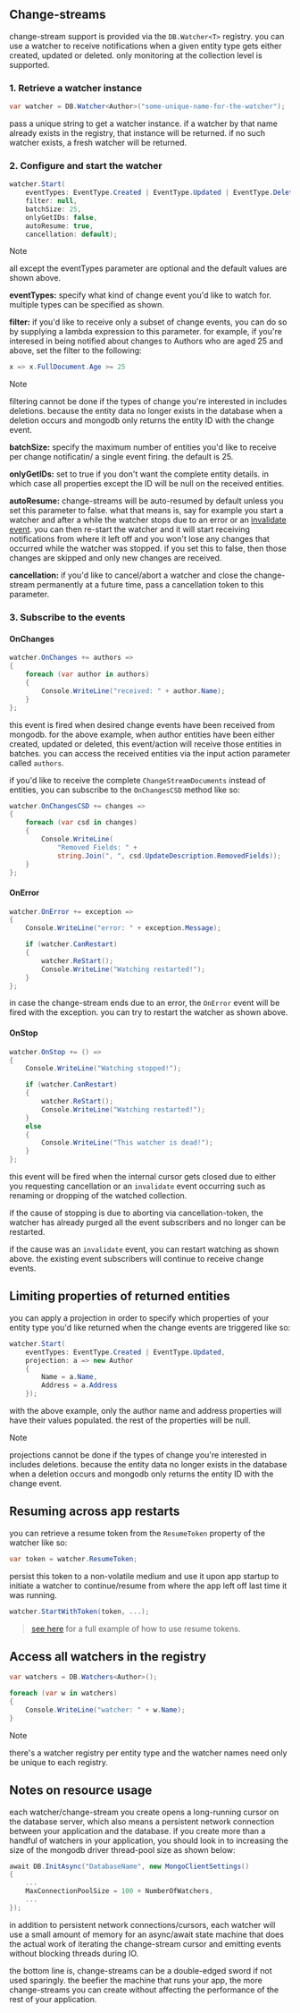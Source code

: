 ## Change-streams
change-stream support is provided via the `DB.Watcher<T>` registry. you can use a watcher to receive notifications when a given entity type gets either created, updated or deleted. only monitoring at the collection level is supported.

### 1. Retrieve a watcher instance
```csharp
var watcher = DB.Watcher<Author>("some-unique-name-for-the-watcher");
```
pass a unique string to get a watcher instance. if a watcher by that name already exists in the registry, that instance will be returned. if no such watcher exists, a fresh watcher will be returned.

### 2. Configure and start the watcher
```csharp
watcher.Start(
    eventTypes: EventType.Created | EventType.Updated | EventType.Deleted,
    filter: null,
    batchSize: 25,
    onlyGetIDs: false,
    autoResume: true,
    cancellation: default);
```
> [!note]
> all except the eventTypes parameter are optional and the default values are shown above.

**eventTypes:** specify what kind of change event you'd like to watch for. multiple types can be specified as shown.

**filter:** if you'd like to receive only a subset of change events, you can do so by supplying a lambda expression to this parameter. for example, if you're interesed in being notified about changes to Authors who are aged 25 and above, set the filter to the following:
```csharp
x => x.FullDocument.Age >= 25
```
> [!note]
> filtering cannot be done if the types of change you're interested in includes deletions. because the entity data no longer exists in the database when a deletion occurs and mongodb only returns the entity ID with the change event.

**batchSize:** specify the maximum number of entities you'd like to receive per change notificatin/ a single event firing. the default is 25.

**onlyGetIDs:** set to true if you don't want the complete entity details. in which case all properties except the ID will be null on the received entities.

**autoResume:** change-streams will be auto-resumed by default unless you set this parameter to false. what that means is, say for example you start a watcher and after a while the watcher stops due to an error or an [invalidate event](https://docs.mongodb.com/manual/reference/change-events/#invalidate-event). you can then re-start the watcher and it will start receiving notifications from where it left off and you won't lose any changes that occurred while the watcher was stopped. if you set this to false, then those changes are skipped and only new changes are received.

**cancellation:** if you'd like to cancel/abort a watcher and close the change-stream permanently at a future time, pass a cancellation token to this parameter.

### 3. Subscribe to the events
#### OnChanges
```csharp
watcher.OnChanges += authors =>
{
    foreach (var author in authors)
    {
        Console.WriteLine("received: " + author.Name);
    }
};
```
this event is fired when desired change events have been received from mongodb. for the above example, when author entities have been either created, updated or deleted, this event/action will receive those entities in batches. you can access the received entities via the input action parameter called `authors`.

if you'd like to receive the complete `ChangeStreamDocuments` instead of entities, you can subscribe to the `OnChangesCSD` method like so:
```csharp
watcher.OnChangesCSD += changes =>
{
    foreach (var csd in changes)
    {
        Console.WriteLine(
            "Removed Fields: " +
            string.Join(", ", csd.UpdateDescription.RemovedFields));
    }
};
```

#### OnError
```csharp
watcher.OnError += exception =>
{
    Console.WriteLine("error: " + exception.Message);

    if (watcher.CanRestart)
    {
        watcher.ReStart();
        Console.WriteLine("Watching restarted!");
    }
};
```
in case the change-stream ends due to an error, the `OnError` event will be fired with the exception. you can try to restart the watcher as shown above.

#### OnStop
```csharp
watcher.OnStop += () =>
{
    Console.WriteLine("Watching stopped!");

    if (watcher.CanRestart)
    {
        watcher.ReStart();
        Console.WriteLine("Watching restarted!");
    }
    else
    {
        Console.WriteLine("This watcher is dead!");
    }
};
```
this event will be fired when the internal cursor gets closed due to either you requesting cancellation or an `invalidate` event occurring such as renaming or dropping of the watched collection.

if the cause of stopping is due to aborting via cancellation-token, the watcher has already purged all the event subscribers and no longer can be restarted.

if the cause was an `invalidate` event, you can restart watching as shown above. the existing event subscribers will continue to receive change events.

## Limiting properties of returned entities
you can apply a projection in order to specify which properties of your entity type you'd like returned when the change events are triggered like so:
```csharp
watcher.Start(
    eventTypes: EventType.Created | EventType.Updated,
    projection: a => new Author
    {
        Name = a.Name,
        Address = a.Address
    });
```
with the above example, only the author name and address properties will have their values populated. the rest of the properties will be null.

> [!note]
> projections cannot be done if the types of change you're interested in includes deletions. because the entity data no longer exists in the database when a deletion occurs and mongodb only returns the entity ID with the change event.


## Resuming across app restarts
you can retrieve a resume token from the `ResumeToken` property of the watcher like so:
```csharp
var token = watcher.ResumeToken;
```
persist this token to a non-volatile medium and use it upon app startup to initiate a watcher to continue/resume from where the app left off last time it was running.
```csharp
watcher.StartWithToken(token, ...);
```

> [see here](https://gist.github.com/dj-nitehawk/dc87f368746cb8666b18cc00dd5ecf88) for a full example of how to use resume tokens.

## Access all watchers in the registry
```csharp
var watchers = DB.Watchers<Author>();

foreach (var w in watchers)
{
    Console.WriteLine("watcher: " + w.Name);
}
```
> [!note]
> there's a watcher registry per entity type and the watcher names need only be unique to each registry.

## Notes on resource usage
each watcher/change-stream you create opens a long-running cursor on the database server, which also means a persistent network connection between your application and the database. if you create more than a handful of watchers in your application, you should look in to increasing the size of the mongodb driver thread-pool size as shown below:

```csharp
await DB.InitAsync("DatabaseName", new MongoClientSettings()
{
    ...
    MaxConnectionPoolSize = 100 + NumberOfWatchers,
    ...
});
```

in addition to persistent network connections/cursors, each watcher will use a small amount of memory for an async/await state machine that does the actual work of iterating the change-stream cursor and emitting events without blocking threads during IO.

the bottom line is, change-streams can be a double-edged sword if not used sparingly. the beefier the machine that runs your app, the more change-streams you can create without affecting the performance of the rest of your application.